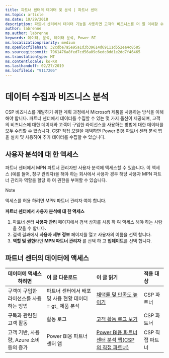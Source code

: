 ```yaml
---
title: 파트너 센터의 데이터 및 분석 | 파트너 센터
ms.topic: article
ms.date: 10/29/2018
description: 파트너 센터에서 데이터 기능을 사용하면 고객의 비즈니스를 더 잘 이해할 수 있습니다.
author: labrenne
ms.author: labrenne
keywords: 데이터, 분석, 데이터 분석, Power BI
ms.localizationpriority: medium
ms.openlocfilehash: 32cdbe7a5e95a1d3b39614d69111d552ea4c8585
ms.sourcegitcommit: 7961476a8fed7cd56a09c6edc8dd1e2dd7f46465
ms.translationtype: MT
ms.contentlocale: ko-KR
ms.lasthandoff: 02/27/2019
ms.locfileid: "9117206"
---
```

# <a name="get-data-and-analyze-your-business"></a>데이터 수집과 비즈니스 분석 

CSP 비즈니스를 개발하기 위한 계획 과정에서 Microsoft 제품을 사용하는 방식을 이해해야 합니다. 파트너 센터에서 데이터를 수집할 수 있는 몇 가지 옵션이 제공되며, 고객의 비즈니스에 대한 데이터와 고객이 구입한 라이선스를 사용하는 방법에 대한 데이터를 모두 수집할 수 있습니다. CSP 직접 모델을 채택하면 Power BI용 파트너 센터 분석 앱을 설치 및 사용하여 추가 데이터를 수집할 수 있습니다.

## <a name="access-to-user-analytics"></a>사용자 분석에 대 한 액세스

파트너 센터에서 MPN 파트너 관리자만 사용자 분석에 액세스할 수 있습니다. 이 액세스 (예를 들어, 청구 관리자)을 해야 하는 회사에서 사용자 경우 해당 사용자 MPN 파트너 관리자 역할을 할당 하 여 권한을 부여할 수 있습니다.

>[!NOTE] 
>액세스를 허용 하려면 MPN 파트너 관리자 여야 합니다.

**파트너 센터에서 사용자 분석에 대 한 액세스** 

1.  파트너 센터 **사용자 관리** 페이지에서 검색 상자를 사용 하 여 액세스 해야 하는 사람을 찾을 수 합니다.
2.  검색 결과에서 **사용자 세부 정보** 페이지를 열고 사용자의 이름을 선택 합니다.
3.  **역할 및 권한**라인 **MPN 파트너 관리자** 를 선택 하 고 **업데이트**를 선택 합니다.

 
## <a name="access-data-in-partner-center"></a>파트너 센터의 데이터에 액세스

|**데이터에 액세스하려면**   |**이 글 다운로드**   |**이 글 읽기**   | **적용 대상**    |
|---------------------|:-----------------------|:---------------|:--------------|
|구객이 구입한 라이선스를 사용하는 방법   |파트너 센터에서 배포 및 사용 현황 데이터 = gt_ 제품 분석   |[채택률 및 만족도 높이기](increasing-adoption-and-satisfaction.md)|CSP 파트너|
|구독과 관련된 고객 활동   |활동 로그   |[고객 활동 로그 보기](activity-logs.md)|CSP 파트너   |
|고객 기반, 사용량, Azure 소비 등의 증가   |Power BI용 파트너 센터 앱   |[Power BI용 파트너 센터 분석 앱(CSP의 직접 파트너)](power-bi-app-for-direct-partners.md)|CSP 직접 파트너|






